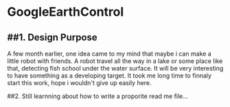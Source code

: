 # GoogleEarthControl
##1. Design Purpose
---
A few month earlier, one idea came to my mind that maybe i can make a little robot with friends.
A robot travel all the way in a lake or some place like that, detecting fish school under the water surface.
It will be very interesting to have something as a developing target.
It took me long time to finnaly start this work, hope i wouldn't give up easily here.

##2. Still learnning about how to write a proporite read me file... 
